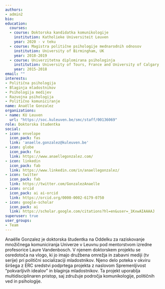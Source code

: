 ```yaml
---
authors:
- admin2
bio:
education:
  courses:
  - course: Doktorska kandidatka komunikologije
    institution: Katholieke Universiteit Leuven
    year: 2020 - v teku
  - course: Magistra politične psihologije mednarodnih odnosov
    institution: University of Birmingham, UK
    year: 2018-2019
  - course: Univerzitetna diplomirana psihologinja
    institution: University of Tours, France and University of Calgary, Canada
    year: 2015-2018
email: ""
interests:
- Politična psihologija
- Blaginja mladostnikov
- Psihologija medijev
- Razvojna psihologija
- Politično komuniciranje
name: Anaëlle Gonzalez
organizations:
- name: KU Leuven
  url: "https://soc.kuleuven.be/smc/staff/00136069"
role: Doktorska študentka
social:
- icon: envelope
  icon_pack: fas
  link: 'anaelle.gonzalez@kuleuven.be'
- icon: globe
  icon_pack: fas
  link: https://www.anaellegonzalez.com/
- icon: linkedin
  icon_pack: fab
  link: https://www.linkedin.com/in/anaellegonzalez/
- icon: twitter
  icon_pack: fab
  link: https://twitter.com/GonzalezAnaelle
- icon: orcid
  icon_pack: ai ai-orcid
  link: https://orcid.org/0000-0002-6179-0750
- icon: google-scholar
  icon_pack: ai
  link: https://scholar.google.com/citations?hl=en&user=_1KxwAIAAAAJ
superuser: true
user_groups:
- Team
---
```


Anaëlle Gonzalez je doktorska študentka na Oddelku za raziskovanje množičnega komuniciranja Univerze v Leuvnu pod mentorstvom izredne profesorice Laure Vandenbosch. V njenem doktorskem projektu se osredotoča na vlogo, ki jo imajo družbena omrežja in zabavni mediji (tv serije) pri politični socializaciji mladostnikov. Njeno delo poteka v okviru širšega z ERC sredstvi podprtega projekta z naslovom Spremenljivost “pokvarljivih idealov” in blaginja mladostnikov. Ta projekt uporablja multidisciplinaren pristop, saj združuje področja komunikologije, političnih ved in psihologije.